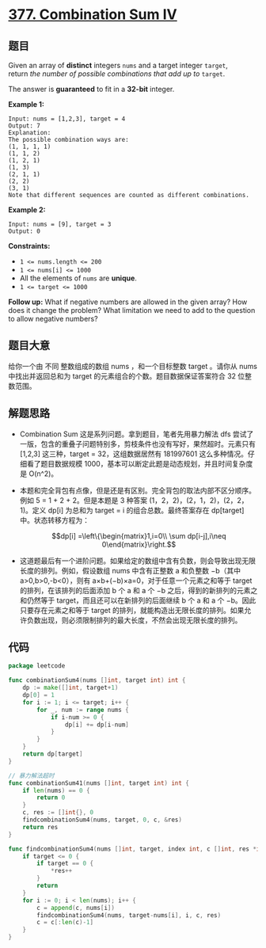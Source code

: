# [377. Combination Sum IV](https://leetcode.com/problems/combination-sum-iv/)


## 题目

Given an array of **distinct** integers `nums` and a target integer `target`, return *the number of possible combinations that add up to* `target`.

The answer is **guaranteed** to fit in a **32-bit** integer.

**Example 1:**

```
Input: nums = [1,2,3], target = 4
Output: 7
Explanation:
The possible combination ways are:
(1, 1, 1, 1)
(1, 1, 2)
(1, 2, 1)
(1, 3)
(2, 1, 1)
(2, 2)
(3, 1)
Note that different sequences are counted as different combinations.

```

**Example 2:**

```
Input: nums = [9], target = 3
Output: 0
```

**Constraints:**

- `1 <= nums.length <= 200`
- `1 <= nums[i] <= 1000`
- All the elements of `nums` are **unique**.
- `1 <= target <= 1000`

**Follow up:** What if negative numbers are allowed in the given array? How does it change the problem? What limitation we need to add to the question to allow negative numbers?

## 题目大意

给你一个由 不同 整数组成的数组 nums ，和一个目标整数 target 。请你从 nums 中找出并返回总和为 target 的元素组合的个数。题目数据保证答案符合 32 位整数范围。

## 解题思路

- Combination Sum 这是系列问题。拿到题目，笔者先用暴力解法 dfs 尝试了一版，包含的重叠子问题特别多，剪枝条件也没有写好，果然超时。元素只有 [1,2,3] 这三种，target = 32，这组数据居然有 181997601 这么多种情况。仔细看了题目数据规模 1000，基本可以断定此题是动态规划，并且时间复杂度是 O(n^2)。
- 本题和完全背包有点像，但是还是有区别。完全背包的取法内部不区分顺序。例如 5 = 1 + 2 + 2。但是本题是 3 种答案 (1，2，2)，(2，1，2)，(2，2，1)。定义 dp[i] 为总和为 target = i 的组合总数。最终答案存在 dp[target] 中。状态转移方程为：

    $$dp[i] =\left\{\begin{matrix}1,i=0\\ \sum dp[i-j],i\neq 0\end{matrix}\right.$$

- 这道题最后有一个进阶问题。如果给定的数组中含有负数，则会导致出现无限长度的排列。例如，假设数组 nums 中含有正整数 a 和负整数 −b（其中 a>0,b>0,-b<0），则有 a×b+(−b)×a=0，对于任意一个元素之和等于 target 的排列，在该排列的后面添加 b 个 a 和 a 个 −b 之后，得到的新排列的元素之和仍然等于 target，而且还可以在新排列的后面继续 b 个 a 和 a 个 −b。因此只要存在元素之和等于 target 的排列，就能构造出无限长度的排列。如果允许负数出现，则必须限制排列的最大长度，不然会出现无限长度的排列。

## 代码

```go
package leetcode

func combinationSum4(nums []int, target int) int {
	dp := make([]int, target+1)
	dp[0] = 1
	for i := 1; i <= target; i++ {
		for _, num := range nums {
			if i-num >= 0 {
				dp[i] += dp[i-num]
			}
		}
	}
	return dp[target]
}

// 暴力解法超时
func combinationSum41(nums []int, target int) int {
	if len(nums) == 0 {
		return 0
	}
	c, res := []int{}, 0
	findcombinationSum4(nums, target, 0, c, &res)
	return res
}

func findcombinationSum4(nums []int, target, index int, c []int, res *int) {
	if target <= 0 {
		if target == 0 {
			*res++
		}
		return
	}
	for i := 0; i < len(nums); i++ {
		c = append(c, nums[i])
		findcombinationSum4(nums, target-nums[i], i, c, res)
		c = c[:len(c)-1]
	}
}
```